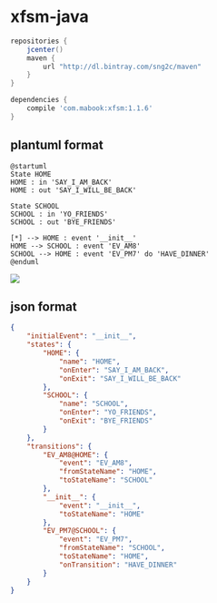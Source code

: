 # xfsm-java


```gradle
repositories {
    jcenter()
    maven {
        url "http://dl.bintray.com/sng2c/maven"
    }
}

dependencies {
    compile 'com.mabook:xfsm:1.1.6'
}
```

## plantuml format

```plantuml
@startuml
State HOME
HOME : in 'SAY_I_AM_BACK'
HOME : out 'SAY_I_WILL_BE_BACK'

State SCHOOL
SCHOOL : in 'YO_FRIENDS'
SCHOOL : out 'BYE_FRIENDS'

[*] --> HOME : event '__init__'
HOME --> SCHOOL : event 'EV_AM8'
SCHOOL --> HOME : event 'EV_PM7' do 'HAVE_DINNER'
@enduml
```

<img src="http://www.plantuml.com/plantuml/img/PP2n2eCm48RtFCLjWO9pIuTYr9I4gYa6B5BA8PX1Q2EqiS_Vs4OTkjmDtyztFnU_NFjqu-DEj6kT0Q4AJgO1U-WjKCqQbCWAJ5XweZCPHZUZYynpJ7ZWmQ9JeLHEVYkO6eN7Il8oqtG5Nr7Iy1MHw-O6KNI0SCgyZVKPnDxs3Z5Kc0AB94HuxNlk5lc_mmVEnPP2Dm0LhEQOoRBa5IMniPr_mGS0">

## json format

```json
{
    "initialEvent": "__init__",
    "states": {
        "HOME": {
            "name": "HOME",
            "onEnter": "SAY_I_AM_BACK",
            "onExit": "SAY_I_WILL_BE_BACK"
        },
        "SCHOOL": {
            "name": "SCHOOL",
            "onEnter": "YO_FRIENDS",
            "onExit": "BYE_FRIENDS"
        }
    },
    "transitions": {
        "EV_AM8@HOME": {
            "event": "EV_AM8",
            "fromStateName": "HOME",
            "toStateName": "SCHOOL"
        },
        "__init__": {
            "event": "__init__",
            "toStateName": "HOME"
        },
        "EV_PM7@SCHOOL": {
            "event": "EV_PM7",
            "fromStateName": "SCHOOL",
            "toStateName": "HOME",
            "onTransition": "HAVE_DINNER"
        }
    }
}
```

